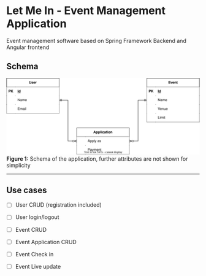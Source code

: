 # Let Me In - Event Management Application
Event management software based on Spring Framework Backend and Angular frontend

## Schema

![](diagram.svg)
**Figure 1:** Schema of the application, further attributes are not shown for simplicity

***

## Use cases
- [ ] User CRUD (registration included)
- [ ] User login/logout

- [ ] Event CRUD
- [ ] Event Application CRUD
- [ ] Event Check in
- [ ] Event Live update